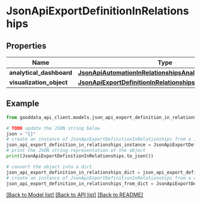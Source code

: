 # JsonApiExportDefinitionInRelationships


## Properties

Name | Type | Description | Notes
------------ | ------------- | ------------- | -------------
**analytical_dashboard** | [**JsonApiAutomationInRelationshipsAnalyticalDashboard**](JsonApiAutomationInRelationshipsAnalyticalDashboard.md) |  | [optional] 
**visualization_object** | [**JsonApiExportDefinitionInRelationshipsVisualizationObject**](JsonApiExportDefinitionInRelationshipsVisualizationObject.md) |  | [optional] 

## Example

```python
from gooddata_api_client.models.json_api_export_definition_in_relationships import JsonApiExportDefinitionInRelationships

# TODO update the JSON string below
json = "{}"
# create an instance of JsonApiExportDefinitionInRelationships from a JSON string
json_api_export_definition_in_relationships_instance = JsonApiExportDefinitionInRelationships.from_json(json)
# print the JSON string representation of the object
print(JsonApiExportDefinitionInRelationships.to_json())

# convert the object into a dict
json_api_export_definition_in_relationships_dict = json_api_export_definition_in_relationships_instance.to_dict()
# create an instance of JsonApiExportDefinitionInRelationships from a dict
json_api_export_definition_in_relationships_from_dict = JsonApiExportDefinitionInRelationships.from_dict(json_api_export_definition_in_relationships_dict)
```
[[Back to Model list]](../README.md#documentation-for-models) [[Back to API list]](../README.md#documentation-for-api-endpoints) [[Back to README]](../README.md)


